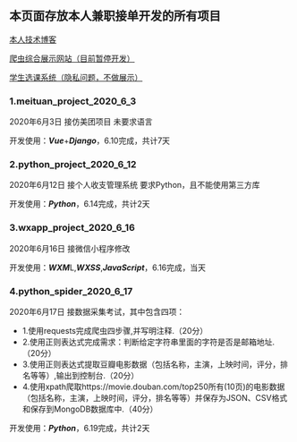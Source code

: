## 本页面存放本人兼职接单开发的所有项目

[本人技术博客](https://www.yyqblog.com "杨少博客")

[爬虫综合展示网站（目前暂停开发）](http://spider.yyqblog.com "爬虫综合网站")

[学生选课系统（隐私问题，不做展示）](# "学生选课系统")

### 1.meituan_project_2020_6_3

2020年6月3日 接仿美团项目 未要求语言

开发使用：***Vue***+***Django***，6.10完成，共计7天

### 2.python_project_2020_6_12

2020年6月12日 接个人收支管理系统 要求Python，且不能使用第三方库

开发使用：***Python***，6.14完成，共计2天

### 3.wxapp_project_2020_6_16 
2020年6月16日 接微信小程序修改 

开发使用：***WXM***L,***WXSS***,***JavaScript***，6.16完成，当天

### 4.python_spider_2020_6_17 

2020年6月17日 接数据采集考试，其中包含四项：
- 1.使用requests完成爬虫四步骤,并写明注释.（20分）
- 2.使用正则表达式完成需求：判断给定字符串里面的字符是否是邮箱地址.（20分）
- 3.使用正则表达式提取豆瓣电影数据（包括名称，主演，上映时间，评分，排名等等）,输出到控制台.（20分）
- 4.使用xpath爬取https://movie.douban.com/top250所有(10页)的电影数据（包括名称，主演，上映时间，评分，排名等等）并保存为JSON、CSV格式和保存到MongoDB数据库中.（40分）

开发使用：***Python***，6.19完成，共计2天